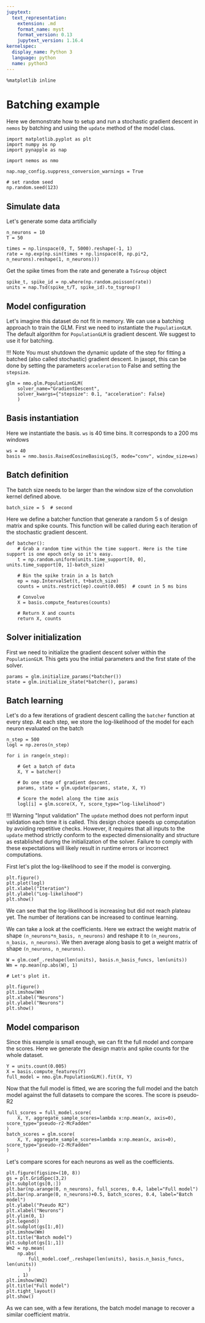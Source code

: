 ```yaml
---
jupytext:
  text_representation:
    extension: .md
    format_name: myst
    format_version: 0.13
    jupytext_version: 1.16.4
kernelspec:
  display_name: Python 3
  language: python
  name: python3
---
```


```{code-cell} ipython3
%matplotlib inline
```


# Batching example

Here we demonstrate how to setup and run a stochastic gradient descent in `nemos`
by batching and using the `update` method of the model class.

```{code-cell} ipython3
import matplotlib.pyplot as plt
import numpy as np
import pynapple as nap

import nemos as nmo

nap.nap_config.suppress_conversion_warnings = True

# set random seed
np.random.seed(123)
```

## Simulate data

Let's generate some data artificially


```{code-cell} ipython3
n_neurons = 10
T = 50

times = np.linspace(0, T, 5000).reshape(-1, 1)
rate = np.exp(np.sin(times + np.linspace(0, np.pi*2, n_neurons).reshape(1, n_neurons)))
```

Get the spike times from the rate and generate a `TsGroup` object


```{code-cell} ipython3
spike_t, spike_id = np.where(np.random.poisson(rate))
units = nap.Tsd(spike_t/T, spike_id).to_tsgroup()
```

## Model configuration

Let's imagine this dataset do not fit in memory. We can use a batching approach to train the GLM.
First we need to instantiate the `PopulationGLM`. The default algorithm for `PopulationGLM` is gradient descent.
We suggest to use it for batching.

!!! Note
    You must shutdown the dynamic update of the step for fitting a batched (also called stochastic) gradient descent.
    In jaxopt, this can be done by setting the parameters `acceleration` to False and setting the `stepsize`.



```{code-cell} ipython3
glm = nmo.glm.PopulationGLM(
	solver_name="GradientDescent",
	solver_kwargs={"stepsize": 0.1, "acceleration": False}
	)
```

## Basis instantiation

Here we instantiate the basis. `ws` is 40 time bins. It corresponds to a 200 ms windows


```{code-cell} ipython3
ws = 40
basis = nmo.basis.RaisedCosineBasisLog(5, mode="conv", window_size=ws)
```

## Batch definition

The batch size needs to be larger than the window size of the convolution kernel defined above.


```{code-cell} ipython3
batch_size = 5  # second
```

Here we define a batcher function that generate a random 5 s of design matrix and spike counts.
This function will be called during each iteration of the stochastic gradient descent.


```{code-cell} ipython3
def batcher():
	# Grab a random time within the time support. Here is the time support is one epoch only so it's easy.
	t = np.random.uniform(units.time_support[0, 0], units.time_support[0, 1]-batch_size)

	# Bin the spike train in a 1s batch
	ep = nap.IntervalSet(t, t+batch_size)
	counts = units.restrict(ep).count(0.005)  # count in 5 ms bins

	# Convolve
	X = basis.compute_features(counts)

	# Return X and counts
	return X, counts
```

## Solver initialization

First we need to initialize the gradient descent solver within the `PopulationGLM`.
This gets you the initial parameters and the first state of the solver.


```{code-cell} ipython3
params = glm.initialize_params(*batcher())
state = glm.initialize_state(*batcher(), params)
```

## Batch learning

Let's do a few iterations of gradient descent calling the `batcher` function at every step.
At each step, we store the log-likelihood of the model for each neuron evaluated on the batch


```{code-cell} ipython3
n_step = 500
logl = np.zeros(n_step)

for i in range(n_step):	

	# Get a batch of data
	X, Y = batcher()

	# Do one step of gradient descent.
	params, state = glm.update(params, state, X, Y)

	# Score the model along the time axis
	logl[i] = glm.score(X, Y, score_type="log-likelihood")
```

!!! Warning "Input validation"
	  The `update` method does not perform input validation each time it is called.
    This design choice speeds up computation by avoiding repetitive checks. However,
    it requires that all inputs to the `update` method strictly conform to the expected
    dimensionality and structure as established during the initialization of the solver.
    Failure to comply with these expectations will likely result in runtime errors or
    incorrect computations.

First let's plot the log-likelihood to see if the model is converging.


```{code-cell} ipython3
plt.figure()
plt.plot(logl)
plt.xlabel("Iteration")
plt.ylabel("Log-likelihood")
plt.show()
```

We can see that the log-likelihood is increasing but did not reach plateau yet.
The number of iterations can be increased to continue learning.

We can take a look at the coefficients.
Here we extract the weight matrix of shape `(n_neurons*n_basis, n_neurons)`
and reshape it to `(n_neurons, n_basis, n_neurons)`.
We then average along basis to get a weight matrix of shape `(n_neurons, n_neurons)`.


```{code-cell} ipython3
W = glm.coef_.reshape(len(units), basis.n_basis_funcs, len(units))
Wm = np.mean(np.abs(W), 1)

# Let's plot it.

plt.figure()
plt.imshow(Wm)
plt.xlabel("Neurons")
plt.ylabel("Neurons")
plt.show()
```

## Model comparison

Since this example is small enough, we can fit the full model and compare the scores.
Here we generate the design matrix and spike counts for the whole dataset.


```{code-cell} ipython3
Y = units.count(0.005)
X = basis.compute_features(Y)
full_model = nmo.glm.PopulationGLM().fit(X, Y)
```

Now that the full model is fitted, we are scoring the full model and the batch model against the full datasets to compare the scores.
The score is pseudo-R2


```{code-cell} ipython3
full_scores = full_model.score(
	X, Y, aggregate_sample_scores=lambda x:np.mean(x, axis=0), score_type="pseudo-r2-McFadden"
)
batch_scores = glm.score(
	X, Y, aggregate_sample_scores=lambda x:np.mean(x, axis=0), score_type="pseudo-r2-McFadden"
)
```

Let's compare scores for each neurons as well as the coefficients.


```{code-cell} ipython3
plt.figure(figsize=(10, 8))
gs = plt.GridSpec(3,2)
plt.subplot(gs[0,:])
plt.bar(np.arange(0, n_neurons), full_scores, 0.4, label="Full model")
plt.bar(np.arange(0, n_neurons)+0.5, batch_scores, 0.4, label="Batch model")
plt.ylabel("Pseudo R2")
plt.xlabel("Neurons")
plt.ylim(0, 1)
plt.legend()
plt.subplot(gs[1:,0])
plt.imshow(Wm)
plt.title("Batch model")
plt.subplot(gs[1:,1])
Wm2 = np.mean(
	np.abs(
		full_model.coef_.reshape(len(units), basis.n_basis_funcs, len(units))
		)
	, 1)
plt.imshow(Wm2)
plt.title("Full model")
plt.tight_layout()
plt.show()
```

As we can see, with a few iterations, the batch model manage to recover a similar coefficient matrix.
